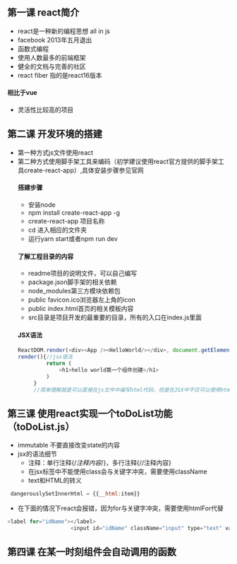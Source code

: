 ## 第一课 react简介
- react是一种新的编程思想 all in js
- facebook 2013年五月退出
- 函数式编程
- 使用人数最多的前端框架
- 健全的文档与完善的社区
- react fiber 指的是react16版本
#### 相比于vue
- 灵活性比较高的项目
## 第二课 开发环境的搭建
- 第一种方式js文件使用react
- 第二种方式使用脚手架工具来编码（初学建议使用react官方提供的脚手架工具create-react-app）,具体安装步骤参见官网
  #### 搭建步骤
  - 安装node
  - npm install create-react-app -g
  - create-react-app 项目名称
  - cd 进入相应的文件夹
  - 运行yarn start或者npm run dev
  #### 了解工程目录的内容
  - readme项目的说明文件，可以自己编写
  - package.json脚手架的相关依赖
  - node_modules第三方模块依赖包
  - public favicon.ico浏览器左上角的icon
  - public index.html首页的相关模板内容
  - src目录是项目开发的最重要的目录，所有的入口在index.js里面
  #### JSX语法
  ```javascript
  ReactDOM.render(<div><App /><HelloWorld/></div>, document.getElementById('root'));
  render(){//jsx语法
           return (
               <h1>hello world第一个组件创建</h1>
           )
       }
       //简单理解就是可以直接在js文件中编写html代码，但是在JSX中不仅可以使用html，同样也可以实现js功能，jsx识别组件必须是以大写开头
  ```
## 第三课 使用react实现一个toDoList功能（toDoList.js）
- immutable 不要直接改变state的内容
- jsx的语法细节
  - 注释：单行注释{/*注释内容*/}，多行注释{//注释内容}
  - 在jsx标签中不能使用class会与关键字冲突，需要使用className
  - text和HTML的转义
```JavaScript
 dangerouslySetInnerHtml = {{__html:item}}
```
  - 在下面的情况下react会报错，因为for与关键字冲突，需要使用htmlFor代替
```JavaScript
<label for="idName"></label>
                    <input id="idName" className="input" type="text" value={this.state.inputVal} onChange={this.setVal}/>
```
## 第四课 在某一时刻组件会自动调用的函数
